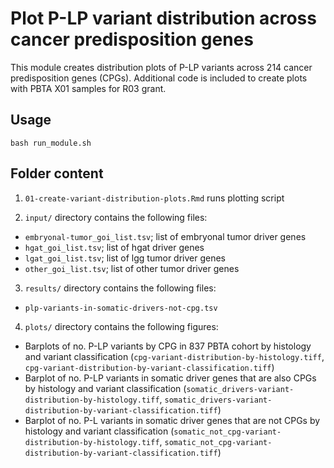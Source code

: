 # Plot P-LP variant distribution across cancer predisposition genes

This module creates distribution plots of P-LP variants across 214 cancer predisposition genes (CPGs). Additional code is included to create plots with PBTA X01 samples for R03 grant. 

## Usage

`bash run_module.sh` 

## Folder content 

1. `01-create-variant-distribution-plots.Rmd` runs plotting script

2. `input/` directory contains the following files:
  - `embryonal-tumor_goi_list.tsv`; list of embryonal tumor driver genes
  - `hgat_goi_list.tsv`; list of hgat driver genes
  - `lgat_goi_list.tsv`; list of lgg tumor driver genes
  - `other_goi_list.tsv`; list of other tumor driver genes

3. `results/` directory contains the following files: 
  - `plp-variants-in-somatic-drivers-not-cpg.tsv`
  
4. `plots/` directory contains the following figures: 
  - Barplots of no. P-LP variants by CPG in 837 PBTA cohort by histology and variant classification (`cpg-variant-distribution-by-histology.tiff`, `cpg-variant-distribution-by-variant-classification.tiff`)
  - Barplot of no. P-LP variants in somatic driver genes that are also CPGs by histology and variant classification (`somatic_drivers-variant-distribution-by-histology.tiff`, `somatic_drivers-variant-distribution-by-variant-classification.tiff`)
  - Barplot of no. P-L variants in somatic driver genes that are not CPGs by histology and variant classification (`somatic_not_cpg-variant-distribution-by-histology.tiff`, `somatic_not_cpg-variant-distribution-by-variant-classification.tiff`)